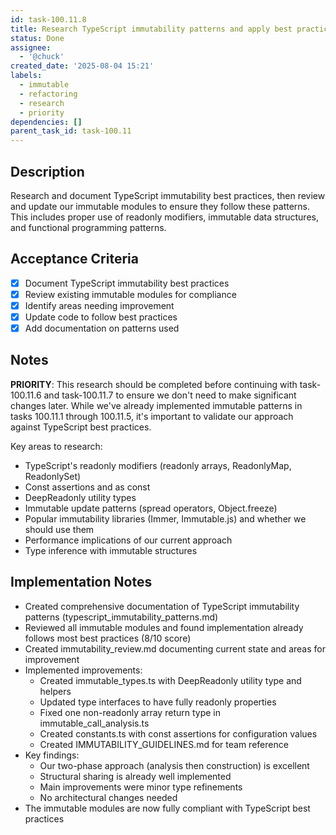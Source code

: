 ```yaml
---
id: task-100.11.8
title: Research TypeScript immutability patterns and apply best practices
status: Done
assignee:
  - '@chuck'
created_date: '2025-08-04 15:21'
labels:
  - immutable
  - refactoring
  - research
  - priority
dependencies: []
parent_task_id: task-100.11
---
```


## Description

Research and document TypeScript immutability best practices, then review and update our immutable modules to ensure they follow these patterns. This includes proper use of readonly modifiers, immutable data structures, and functional programming patterns.

## Acceptance Criteria

- [x] Document TypeScript immutability best practices
- [x] Review existing immutable modules for compliance
- [x] Identify areas needing improvement
- [x] Update code to follow best practices
- [x] Add documentation on patterns used

## Notes

**PRIORITY**: This research should be completed before continuing with task-100.11.6 and task-100.11.7 to ensure we don't need to make significant changes later. While we've already implemented immutable patterns in tasks 100.11.1 through 100.11.5, it's important to validate our approach against TypeScript best practices.

Key areas to research:

- TypeScript's readonly modifiers (readonly arrays, ReadonlyMap, ReadonlySet)
- Const assertions and as const
- DeepReadonly utility types
- Immutable update patterns (spread operators, Object.freeze)
- Popular immutability libraries (Immer, Immutable.js) and whether we should use them
- Performance implications of our current approach
- Type inference with immutable structures

## Implementation Notes

- Created comprehensive documentation of TypeScript immutability patterns (typescript_immutability_patterns.md)
- Reviewed all immutable modules and found implementation already follows most best practices (8/10 score)
- Created immutability_review.md documenting current state and areas for improvement
- Implemented improvements:
  - Created immutable_types.ts with DeepReadonly utility type and helpers
  - Updated type interfaces to have fully readonly properties
  - Fixed one non-readonly array return type in immutable_call_analysis.ts
  - Created constants.ts with const assertions for configuration values
  - Created IMMUTABILITY_GUIDELINES.md for team reference
- Key findings:
  - Our two-phase approach (analysis then construction) is excellent
  - Structural sharing is already well implemented
  - Main improvements were minor type refinements
  - No architectural changes needed
- The immutable modules are now fully compliant with TypeScript best practices
